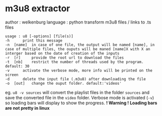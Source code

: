 # m3u8 extractor
author : welkenburg
language : python
transform m3u8 files / links to .ts files


```
usage : u8 [-options] [file(s)]
-h 		print this message
-n  [name] 	in case of one file, the output will be named [name], in case of multiple files, the ouputs will be maned [name]X with X an interger based on the date of creation of the inputs
-r  [r] 	provide the root url to download the files
-t  [nb] 	restrict the number of threads used by the program. default: 30
-v 		activate the verbose mode, more info will be printed on the screen
-d 		delete the input file (.m3u8) after downloading the file
-o  [out] 	change the ouput folder. default:'videos'
```

eg.
`u8 -v sources` will convert the playlist files in the folder `sources` and save the converted file in the `video` folder. Verbose mode is activated (`-v`) so loading bars will display to show the progress.
**! Warning ! Loading bars are not pretty in linux**